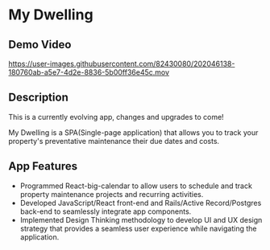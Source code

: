 # My Dwelling
## Demo Video


https://user-images.githubusercontent.com/82430080/202046138-180760ab-a5e7-4d2e-8836-5b00ff36e45c.mov


## Description
This is a currently evolving app, changes and upgrades to come!
<p> My Dwelling is a SPA(Single-page application) that allows you to track your property's preventative maintenance their due dates and costs. </p> 

## App Features
<ul>
  <li>
    Programmed React-big-calendar to allow users to schedule and track property maintenance projects and recurring activities.
  </li>
  <li>
    Developed JavaScript/React front-end and Rails/Active Record/Postgres back-end to seamlessly integrate app components.
  </li>
  <li>
     Implemented Design Thinking methodology to develop UI and UX design strategy that provides a seamless user experience while      navigating the application.
  </li>
</ul>

